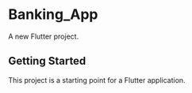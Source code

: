 # Banking_App

A new Flutter project.

## Getting Started

This project is a starting point for a Flutter application.
